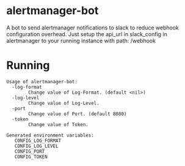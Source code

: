 # alertmanager-bot
A bot to send alertmanager notifications to slack to reduce webhook configuration overhead. 
Just setup the api_url in slack_config in alertmanager to your running instance with path: /webhook

# Running

```
Usage of alertmanager-bot:
  -log-format
    	Change value of Log-Format. (default <nil>)
  -log-level
    	Change value of Log-Level.
  -port
    	Change value of Port. (default 8080)
  -token
    	Change value of Token.

Generated environment variables:
   CONFIG_LOG_FORMAT
   CONFIG_LOG_LEVEL
   CONFIG_PORT
   CONFIG_TOKEN

```
